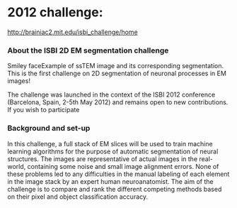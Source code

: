 # 2012 challenge:
http://brainiac2.mit.edu/isbi_challenge/home
### About the ISBI 2D EM segmentation challenge
Smiley faceExample of ssTEM image and its corresponding segmentation.
This is the first challenge on 2D segmentation of neuronal processes in EM images!

The challenge was launched in the context of the ISBI 2012 conference (Barcelona, Spain, 2-5th May 2012) and remains open to new contributions. If you wish to participate

### Background and set-up
In this challenge, a full stack of EM slices will be used to train machine learning algorithms for the purpose of automatic segmentation of neural structures. The images are representative of actual images in the real-world, containing some noise and small image alignment errors. None of these problems led to any difficulties in the manual labeling of each element in the image stack by an expert human neuroanatomist. The aim of the challenge is to compare and rank the different competing methods based on their pixel and object classification accuracy.